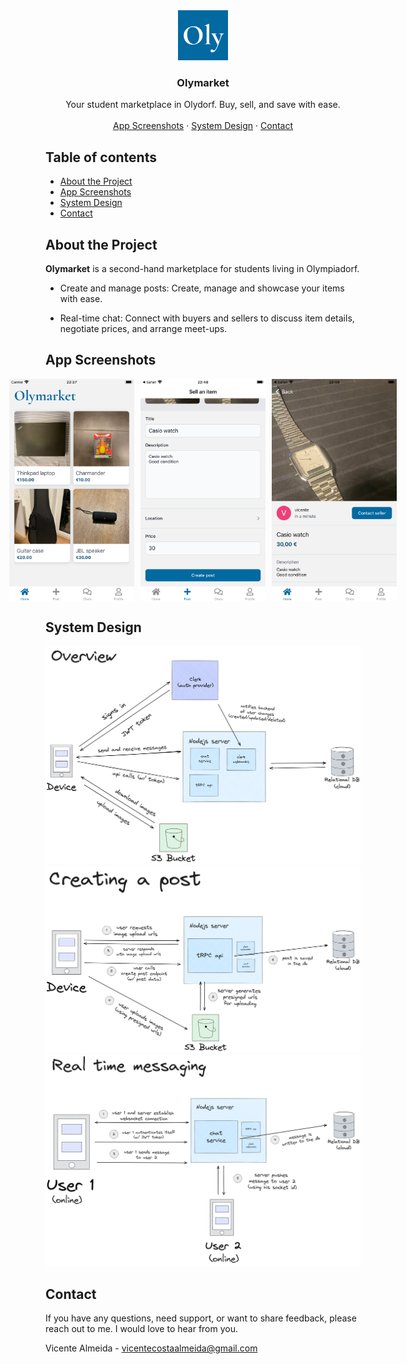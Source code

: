 <!-- App Icon -->
<div align="center">
  <a href="#">
    <img src="apps/expo/assets/images/icon.png" alt="Logo" width="80" height="80">
  </a>

  <h3 align="center">Olymarket</h3>

  <p align="center">
    Your student marketplace in Olydorf. Buy, sell, and save with ease.
    <br />
    <br />
    <a href="https://github.com/othneildrew/Best-README-Template">App Screenshots</a>
    ·
    <a href="https://github.com/almeidavc/olymarket#system-design">System Design</a>
    ·
    <a href="https://github.com/almeidavc/olymarket#contact">Contact</a>
  </p>
</div>

## Table of contents

- [About the Project](#about-the-project)
- [App Screenshots](#app-screenshots)
- [System Design](#system-design)
- [Contact](#contact)

## About the Project

**Olymarket** is a second-hand marketplace for students living in Olympiadorf.

- Create and manage posts: Create, manage and showcase your items with ease.

- Real-time chat: Connect with buyers and sellers to discuss item details, negotiate prices, and arrange meet-ups.

## App Screenshots

<div style="display: flex; justify-content: center; gap: 10px;">
    <img src="assets/screenshots/app-screenshot-1.png" alt="Feed" width="200">
    <img src="assets/screenshots/app-screenshot-2.png" alt="Creating a post" width="200">
    <img src="assets/screenshots/app-screenshot-3.png" alt="Post view" width="200">
</div>

## System Design

![Architecture overview](/assets/architecture.png)
![Creating a post](/assets/create-post-process.png)
![Real time messaging](/assets/real-time-messaging.png)

## Contact

If you have any questions, need support, or want to share feedback, please reach out to me. I would love to hear from you.

Vicente Almeida - vicentecostaalmeida@gmail.com

